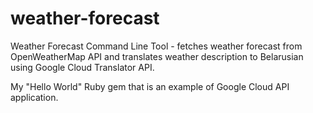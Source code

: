 # weather-forecast
Weather Forecast Command Line Tool - fetches weather forecast from OpenWeatherMap API and translates weather description to Belarusian using Google Cloud Translator API.

My "Hello World" Ruby gem that is an example of Google Cloud API application.
